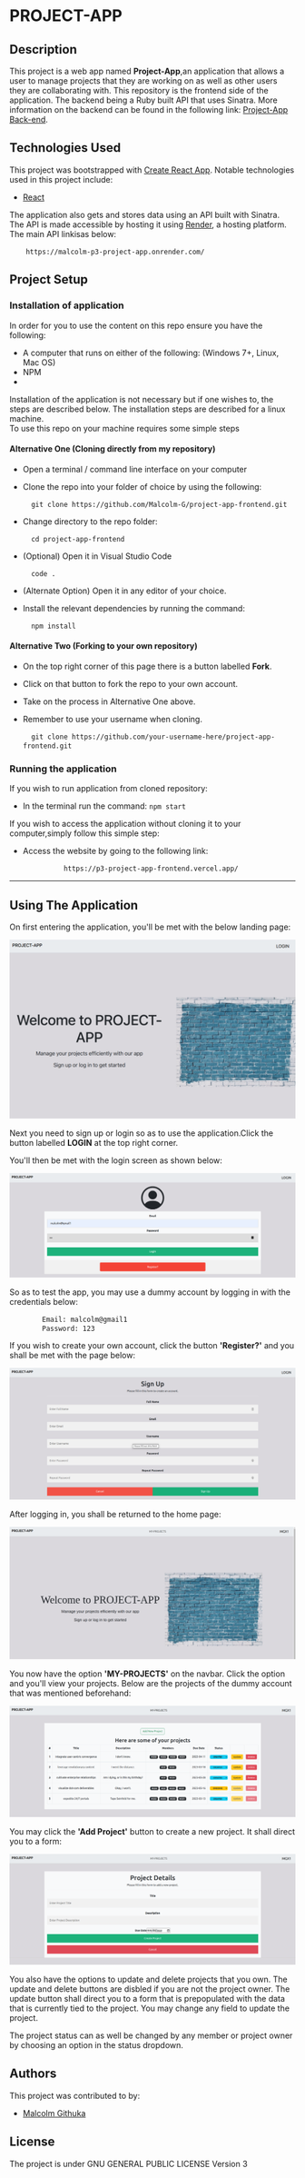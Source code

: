 # PROJECT-APP

## Description
This project is a web app named **Project-App**,an application that allows a user to manage projects that they are working on as well as other users they are collaborating with.
This repository is the frontend side of the application. The backend being a Ruby built API that uses Sinatra.
More information on the backend can be found in the following link: [Project-App Back-end](https://github.com/Malcolm-G/project-app-backend). 

## Technologies Used
This project was bootstrapped with [Create React App](https://github.com/facebook/create-react-app).
Notable technologies used in this project include:
- [React](https://reactjs.org/)

The application also gets and stores data using an API built with Sinatra.  
The API is made accessible by hosting it using [Render](https://render.com/), a hosting platform. The main API linkisas below:

        https://malcolm-p3-project-app.onrender.com/
        

## Project Setup
### Installation of application
In order for you to use the content on this repo ensure you have the following:

- A computer that runs on either of the following: (Windows 7+, Linux, Mac OS)
- NPM
- 
Installation of the application is not necessary but if one wishes to, the steps are described below.
The installation steps are described for a linux machine.\
To use this repo on your machine requires some simple steps

#### Alternative One (Cloning directly from my repository)
- Open a terminal / command line interface on your computer

- Clone the repo into your folder of choice by using the following:


        git clone https://github.com/Malcolm-G/project-app-frontend.git

- Change directory to the repo folder:


        cd project-app-frontend
- (Optional) Open it in Visual Studio Code

  
        code .
- (Alternate Option) Open it in any editor of your choice.

- Install the relevant dependencies by running the command:

        npm install

#### Alternative Two (Forking to your own repository)
- On the top right corner of this page there is a button labelled **Fork**.

- Click on that button to fork the repo to your own account.

- Take on the process in Alternative One above.

- Remember to use your username when cloning.


        git clone https://github.com/your-username-here/project-app-frontend.git

### Running the application
If you wish to run application from cloned repository:

- In the terminal run the command: `npm start`

If you wish to access the application without cloning it to your computer,simply follow this simple step:
- Access the website by going to the following link:
   
                https://p3-project-app-frontend.vercel.app/


---

## Using The Application
On first entering the application, you'll be met with the below landing page:

![Landing Page Screenshot](src/images/page_screen.png)

Next you need to sign up or login so as to use the application.Click the button labelled **LOGIN** at the top right corner.

You'll then be met with the login screen as shown below:

![Login Page Screenshot](src/images/login_screenshot.png)

So as to test the app, you may use a dummy account by logging in with the credentials below:

            Email: malcolm@gmail1
            Password: 123

If you wish to create your own account, click the button **'Register?'** and you shall be met with the page below:

![Signup Page Screenshot](src/images/signup_screenshot.png)

After logging in, you shall be returned to the home page:

![After Login Screenshot](src/images/after_login_screenshot.png)

You now have the option **'MY-PROJECTS'** on the navbar. Click the option and you'll view your projects. Below are the projects of the dummy account that was mentioned beforehand:

![My Projects Screenshot](src/images/my_projects_screenshot.png)

You may click the **'Add Project'** button to create a new project. It shall direct you to a form:

![Add Project Screenshot](src/images/add_project_screenshot.png)

You also have the options to update and delete projects that you own. The update and delete buttons are disbled if you are not the project owner. The update button shall direct you to a form that is prepopulated with the data that is currently tied to the project. You may change any field to update the project.

The project status can as well be changed by any member or project owner by choosing an option in the status dropdown.


## Authors
This project was contributed to by:
- [Malcolm Githuka](https://github.com/Malcolm-G-Moringa)
## License
The project is under GNU GENERAL PUBLIC LICENSE Version 3

